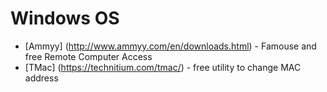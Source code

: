 # Windows OS
  *  [Ammyy] (http://www.ammyy.com/en/downloads.html) - Famouse and free Remote Computer Access
  *  [TMac] (https://technitium.com/tmac/) - free utility to change MAC address
